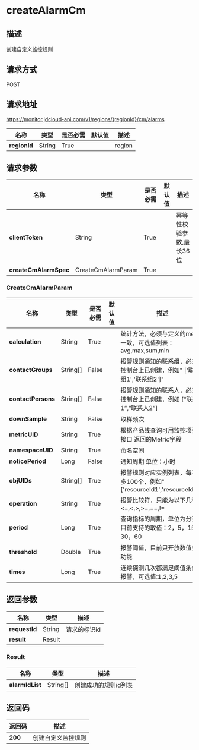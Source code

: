 # createAlarmCm


## 描述
创建自定义监控规则

## 请求方式
POST

## 请求地址
https://monitor.jdcloud-api.com/v1/regions/{regionId}/cm/alarms

|名称|类型|是否必需|默认值|描述|
|---|---|---|---|---|
|**regionId**|String|True| |region|

## 请求参数
|名称|类型|是否必需|默认值|描述|
|---|---|---|---|---|
|**clientToken**|String|True| |幂等性校验参数,最长36位|
|**createCmAlarmSpec**|CreateCmAlarmParam|True| | |

### CreateCmAlarmParam
|名称|类型|是否必需|默认值|描述|
|---|---|---|---|---|
|**calculation**|String|True| |统计方法，必须与定义的metric一致，可选值列表：avg,max,sum,min|
|**contactGroups**|String[]|False| |报警规则通知的联系组，必须在控制台上已创建，例如" ['联系组1','联系组2']"|
|**contactPersons**|String[]|False| |报警规则通知的联系人，必须在控制台上已创建，例如 [“联系人1”,”联系人2”]|
|**downSample**|String|False| |取样频次|
|**metricUID**|String|True| |根据产品线查询可用监控项列表 接口 返回的Metric字段|
|**namespaceUID**|String|True| |命名空间|
|**noticePeriod**|Long|False| |通知周期 单位：小时|
|**objUIDs**|String[]|True| |报警规则对应实例列表，每次最多100个，例如"['resourceId1','resourceId2']"|
|**operation**|String|True| |报警比较符，只能为以下几种<=,<,>,>=,==,!=|
|**period**|Long|True| |查询指标的周期，单位为分钟,目前支持的取值：2，5，15，30，60|
|**threshold**|Double|True| |报警阈值，目前只开放数值类型功能|
|**times**|Long|True| |连续探测几次都满足阈值条件时报警，可选值:1,2,3,5|

## 返回参数
|名称|类型|描述|
|---|---|---|
|**requestId**|String|请求的标识id|
|**result**|Result| |

### Result
|名称|类型|描述|
|---|---|---|
|**alarmIdList**|String[]|创建成功的规则id列表|

## 返回码
|返回码|描述|
|---|---|
|**200**|创建自定义监控规则|
